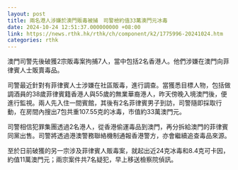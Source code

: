 ```yaml
---
layout: post
title: 兩名港人涉嫌於澳門販毒被捕　司警檢約值33萬澳門元冰毒
date: 2024-10-24 12:51:37.000000000 +08:00
link: https://news.rthk.hk/rthk/ch/component/k2/1775996-20241024.htm
categories: rthk
---
```


澳門司警先後破獲2宗販毒案拘捕7人，當中包括2名香港人。他們涉嫌在澳門向菲律賓人士販賣毒品。

司警最近針對有菲律賓人士涉嫌在社區販毒，進行調查。當獲悉目標人物，包括做調酒員的38歲菲律賓籍香港人與55歲的無業華裔港人，昨天傍晚入境澳門後，便進行監視。兩人先入住一間賓館，其後有2名菲律賓男子到訪，司警隨即採取行動，在房間內搜出7包共重107.55克的冰毒，市值約33萬澳門元。

司警相信犯罪集團透過2名港人，從香港偷運毒品到澳門，再分拆給澳門的菲律賓同黨出售。司警將透過港澳警務聯絡機制通報香港警方，亦會繼續追查毒品來源。

至於日前破獲的另一宗涉及菲律賓人販毒案，就起出近24克冰毒和8.4克可卡因，約值11萬澳門元；兩宗案件共7名疑犯，早上移送檢察院偵訊。
